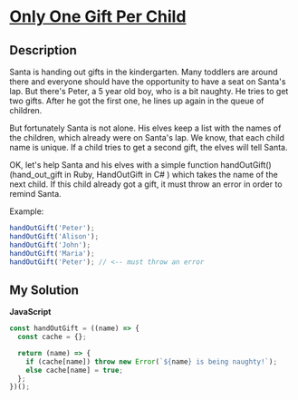 # [Only One Gift Per Child](https://www.codewars.com/kata/52af0d380fcae83a560008af)

## Description

Santa is handing out gifts in the kindergarten. Many toddlers are around there and everyone should have the opportunity to have a seat on Santa's lap. But there's Peter, a 5 year old boy, who is a bit naughty. He tries to get two gifts. After he got the first one, he lines up again in the queue of children.

But fortunately Santa is not alone. His elves keep a list with the names of the children, which already were on Santa's lap. We know, that each child name is unique. If a child tries to get a second gift, the elves will tell Santa.

OK, let's help Santa and his elves with a simple function handOutGift() (hand_out_gift in Ruby, HandOutGift in C# ) which takes the name of the next child. If this child already got a gift, it must throw an error in order to remind Santa.

Example:

```js
handOutGift('Peter');
handOutGift('Alison');
handOutGift('John');
handOutGift('Maria');
handOutGift('Peter'); // <-- must throw an error
```

## My Solution

**JavaScript**

```js
const handOutGift = ((name) => {
  const cache = {};

  return (name) => {
    if (cache[name]) throw new Error(`${name} is being naughty!`);
    else cache[name] = true;
  };
})();
```
